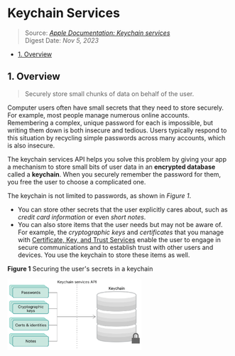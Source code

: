 # Keychain Services <!-- omit in toc -->

> Source: [*Apple Documentation: Keychain services*](https://developer.apple.com/documentation/security/keychain_services)  
> Digest Date: *Nov 5, 2023*  

- [1. Overview](#1-overview)

## 1. Overview

> Securely store small chunks of data on behalf of the user.

Computer users often have small secrets that they need to store securely. For example, most people manage numerous online accounts. Remembering a complex, unique password for each is impossible, but writing them down is both insecure and tedious. Users typically respond to this situation by recycling simple passwords across many accounts, which is also insecure.

The keychain services API helps you solve this problem by giving your app a mechanism to store small bits of user data in an **encrypted database** called a **keychain**. When you securely remember the password for them, you free the user to choose a complicated one.

The keychain is not limited to passwords, as shown in *Figure 1*.

- You can store other secrets that the user explicitly cares about, such as *credit card information* or even *short notes*.
- You can also store items that the user needs but may not be aware of. For example, the *cryptographic keys* and *certificates* that you manage with [Certificate, Key, and Trust Services](https://developer.apple.com/documentation/security/certificate_key_and_trust_services) enable the user to engage in secure communications and to establish trust with other users and devices. You use the keychain to store these items as well.

**Figure 1** Securing the user's secrets in a keychain

<img src="../../media/iOS/AppleDocumentation/keychain_services.png" width="60%"/>
